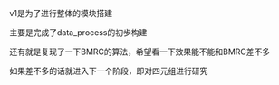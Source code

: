 v1是为了进行整体的模块搭建

主要是完成了data_process的初步构建

还有就是复现了一下BMRC的算法，希望看一下效果能不能和BMRC差不多

如果差不多的话就进入下一个阶段，即对四元组进行研究


